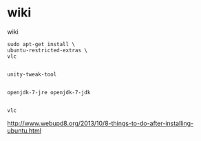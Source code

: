 wiki
====

wiki


    sudo apt-get install \
    ubuntu-restricted-extras \
    vlc


    unity-tweak-tool
    
    
    openjdk-7-jre openjdk-7-jdk
    
    
    vlc 
    
    


http://www.webupd8.org/2013/10/8-things-to-do-after-installing-ubuntu.html
